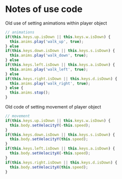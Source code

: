 # Notes of use code

Old use of setting animations within player object

```javascript
// animations
if(this.keys.up.isDown || this.keys.w.isDown) {
  this.anims.play('walk_up', true);
} else
if(this.keys.down.isDown || this.keys.s.isDown) {
  this.anims.play('walk_down', true);
} else
if(this.keys.left.isDown || this.keys.a.isDown) {
  this.anims.play('walk_left', true);
} else
if(this.keys.right.isDown || this.keys.d.isDown) {
  this.anims.play('walk_right', true);
} else {
  this.anims.stop();
}
```

Old code of setting movement of player object
```javascript
// movement
if(this.keys.up.isDown || this.keys.w.isDown) {
  this.body.setVelocityY(-this.speed);
} 
if(this.keys.down.isDown || this.keys.s.isDown) {
  this.body.setVelocityY(this.speed);
} 
if(this.keys.left.isDown || this.keys.a.isDown) {
  this.body.setVelocityX(-this.speed);
} 
if(this.keys.right.isDown || this.keys.d.isDown) {
  this.body.setVelocityX(this.speed);
}
```